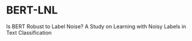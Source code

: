 # BERT-LNL
Is BERT Robust to Label Noise? A Study on Learning with Noisy Labels in Text Classification
